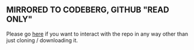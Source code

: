 ## MIRRORED TO CODEBERG, GITHUB "READ ONLY"
Please go [here](https://codeberg.org/casstanje/tidal-library-to-xspf) if you want to interact with the repo in any way other than just cloning / downloading it.
